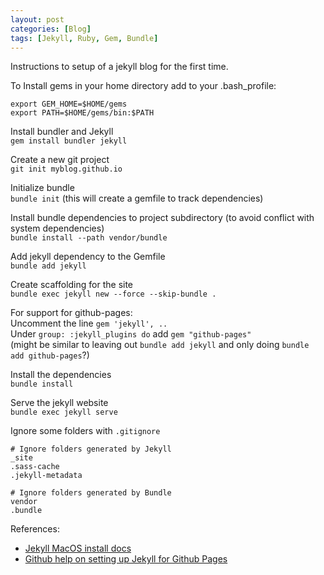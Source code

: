 ```yaml
---
layout: post
categories: [Blog]
tags: [Jekyll, Ruby, Gem, Bundle]
---
```

Instructions to setup of a jekyll blog for the first time.


To Install gems in your home directory add to your .bash_profile:  
```
export GEM_HOME=$HOME/gems
export PATH=$HOME/gems/bin:$PATH
```

Install bundler and Jekyll  
`gem install bundler jekyll`

Create a new git project  
`git init myblog.github.io`

Initialize bundle  
`bundle init` (this will create a gemfile to track dependencies)  

Install bundle dependencies to project subdirectory (to avoid conflict with system dependencies)  
`bundle install --path vendor/bundle`  

Add jekyll dependency to the Gemfile  
`bundle add jekyll`  

Create scaffolding for the site  
`bundle exec jekyll new --force --skip-bundle .`  

For support for github-pages:  
Uncomment the line `gem 'jekyll', ..`  
Under `group: :jekyll_plugins do` add `gem "github-pages"`  
(might be similar to leaving out `bundle add jekyll` and only doing `bundle add github-pages`?)  

Install the dependencies  
`bundle install`  

Serve the jekyll website  
`bundle exec jekyll serve`  

Ignore some folders with `.gitignore`  
```
# Ignore folders generated by Jekyll
_site
.sass-cache
.jekyll-metadata

# Ignore folders generated by Bundle
vendor
.bundle
```

References:  
- [Jekyll MacOS install docs](https://jekyllrb.com/docs/installation/macos/)  
- [Github help on setting up Jekyll for Github
Pages](https://help.github.com/articles/setting-up-your-github-pages-site-locally-with-jekyll/)  

